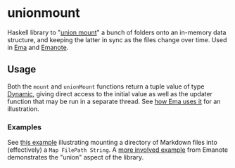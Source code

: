 # unionmount

Haskell library to "[union mount](https://en.wikipedia.org/wiki/Union_mount)" a bunch of folders onto an in-memory data structure, and keeping the latter in sync as the files change over time. Used in [Ema](https://ema.srid.ca) and [Emanote](https://emanote.srid.ca).

## Usage

Both the `mount` and `unionMount` functions return a tuple value of type [Dynamic](https://ema.srid.ca/guide/model/dynamic), giving direct access to the initial value as well as the updater function that may be run in a separate thread. See [how Ema uses it](https://github.com/EmaApps/ema/blob/459d3899e0b9ea13e23c81126279dc62530b994c/src/Ema/App.hs#L72-L84) for an illustration.

### Examples

See [this example](https://github.com/EmaApps/ema/blob/459d3899e0b9ea13e23c81126279dc62530b994c/src/Ema/Route/Lib/Extra/PandocRoute.hs#L132-L139) illustrating mounting a directory of Markdown files into (effectively) a `Map FilePath String`. A [more involved example](https://github.com/EmaApps/emanote/blob/7c49c73cd3b7dbeace72353574f3decfb68929f2/src/Emanote/Source/Dynamic.hs#L58-L64) from Emanote demonstrates the "union" aspect of the library.
